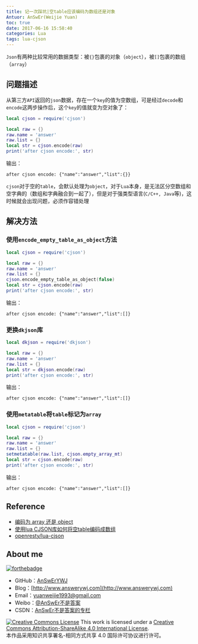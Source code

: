 ```yaml
---
title: 记一次踩坑|空table应该编码为数组还是对象
Antuor: AnSwEr(Weijie Yuan)
toc: true
date: 2017-06-16 15:58:40
categories: Lua
tags: lua-cjson
---
```


`Json`有两种比较常用的数据类型：被`{}`包裹的对象（`object`），被`[]`包裹的数组（`array`）

<!--more-->

## 问题描述
从第三方`API`返回的`json`数据，存在一个`key`的值为空数组，可是经过`decode`和`encode`这两步操作后，这个`key`的值就变为空对象了：
```lua
local cjson = require('cjson')

local raw = {}
raw.name = 'answer'
raw.list = {}
local str = cjson.encode(raw)
print('after cjson encode:', str)
```

输出：
```
after cjson encode:	{"name":"answer","list":{}}
```
`cjson`对于空的`table`，会默认处理为`object`，对于`Lua`本身，是无法区分空数组和空字典的（数组和字典融合到一起了），但是对于强类型语言(`C/C++, Java`等)，这时候就会出现问题，必须作容错处理

## 解决方法
### 使用`encode_empty_table_as_object`方法
```lua
local cjson = require('cjson')

local raw = {}
raw.name = 'answer'
raw.list = {}
cjson.encode_empty_table_as_object(false)
local str = cjson.encode(raw)
print('after cjson encode:', str)
```
输出：
```
after cjson encode:	{"name":"answer","list":[]}
```

### 更换`dkjson`库
```lua
local dkjson = require('dkjson')

local raw = {}
raw.name = 'answer'
raw.list = {}
local str = dkjson.encode(raw)
print('after cjson encode:', str)
```
输出：
```
after cjson encode:	{"name":"answer","list":[]}
```

### 使用`metatable`将`table`标记为`array`
```lua
local cjson = require('cjson')

local raw = {}
raw.name = 'answer'
raw.list = {}
setmetatable(raw.list, cjson.empty_array_mt)
local str = cjson.encode(raw)
print('after cjson encode:', str)
```

输出：
```
after cjson encode:	{"name":"answer","list":[]}
```

## Reference
- [编码为 array 还是 object](https://moonbingbing.gitbooks.io/openresty-best-practices/content/json/array_or_object.html)
- [使用lua CJSON库如何将空table编码成数组](http://blog.csdn.net/ljfrocky/article/details/53034932?_t=t)
- [openresty/lua-cjson](https://github.com/openresty/lua-cjson)

## About me
[![forthebadge](http://forthebadge.com/images/badges/ages-20-30.svg)](http://forthebadge.com)
- GitHub：[AnSwErYWJ](https://github.com/AnSwErYWJ)
- Blog：[http://www.answerywj.com](http://www.answerywj.com)
- Email：[yuanweijie1993@gmail.com](https://mail.google.com)
- Weibo：[@AnSwEr不是答案](http://weibo.com/1783591593)
- CSDN：[AnSwEr不是答案的专栏](http://blog.csdn.net/u011192270)

<a rel="license" href="http://creativecommons.org/licenses/by-sa/4.0/"><img alt="Creative Commons License" style="border-width:0" src="https://i.creativecommons.org/l/by-sa/4.0/88x31.png" /></a> This work is licensed under a <a rel="license" href="http://creativecommons.org/licenses/by-sa/4.0/">Creative Commons Attribution-ShareAlike 4.0 International License</a>.  
本作品采用知识共享署名-相同方式共享 4.0 国际许可协议进行许可。
